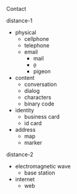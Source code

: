 Contact

distance-1
- physical
  - cellphone
  - telephone
  - email
    - mail
    - `@`
    - pigeon
- content
  - conversation
  - dialog
  - characters
  - binary code
- identity
  - business card
  - id card
- address
  - map
  - marker

distance-2
- electromagnetic wave
  - base station
- internet
  - web
